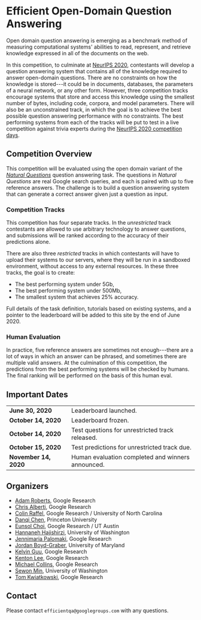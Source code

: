 # Efficient Open-Domain Question Answering

Open domain question answering is emerging as a benchmark method of measuring
computational systems' abilities to read, represent, and retrieve knowledge
expressed in all of the documents on the web.

In this competition, to culminate at
[NeurIPS 2020](https://neurips.cc/Conferences/2020), contestants will develop a
question answering system that contains all of the knowledge required to answer
open-domain questions. There are no constraints on how the knowledge is
stored---it could be in documents, databases, the parameters of a neural
network, or any other form. However, three competition tracks encourage systems
that store and access this knowledge using the smallest number of bytes,
including code, corpora, and model parameters. There will also be an
unconstrained track, in which the goal is to achieve the best possible question
answering performance with no constraints. The best performing systems from each
of the tracks will be put to test in a live competition against trivia experts
during the
[NeurIPS 2020 competition days](https://neurips.cc/Conferences/2020/CompetitionTrack).

## Competition Overview

This competition will be evaluated using the open domain variant of the
[*Natural Questions*](https://www.mitpressjournals.org/doi/full/10.1162/tacl_a_00276)
question answering task. The questions in *Natural Questions* are real Google
search queries, and each is paired with up to five reference answers. The
challenge is to build a question answering system that can generate a correct
answer given just a question as input.

### Competition Tracks

This competition has four separate tracks. In the *unrestricted* track
contestants are allowed to use arbitrary technology to answer questions, and
submissions will be ranked according to the accuracy of their predictions alone.

There are also three *restricted* tracks in which contestants will have to
upload their systems to our servers, where they will be run in a sandboxed
environment, without access to any external resources. In these three tracks,
the goal is to create:

*   The best performing system under 5Gb,
*   The best performing system under 500Mb,
*   The smallest system that achieves 25% accuracy.

Full details of the task definition, tutorials based on existing systems, and a
pointer to the leaderboard will be added to this site by the end of June 2020.

### Human Evaluation

In practice, five reference answers are sometimes not enough---there are a lot
of ways in which an answer can be phrased, and sometimes there are multiple
valid answers. At the culmination of this competition, the predictions from the
best performing systems will be checked by humans. The final ranking will be
performed on the basis of this human eval.

## Important Dates

|                            |                                                 |
|:-------------------------- |:------------------------------------------------|
**June 30, 2020**            | Leaderboard launched.
**October 14, 2020**         | Leaderboard frozen.
**October 14, 2020**         | Test questions for unrestricted track released.
**October 15, 2020**         | Test predictions for unrestricted track due.
**November 14, 2020** &emsp; | Human evaluation completed and winners announced.

## Organizers

*   [Adam Roberts](https://research.google/people/104881/), Google
    Research
*   [Chris Alberti](https://research.google/people/ChrisAlberti/),
    Google Research
*   [Colin Raffel](https://colinraffel.com/), Google Research / University of
    North Carolina
*   [Danqi Chen](https://www.cs.princeton.edu/~danqic/), Princeton University
*   [Eunsol Choi](https://www.cs.utexas.edu/~eunsol/), Google Research / UT
    Austin
*   [Hannaneh Hajishirzi](https://homes.cs.washington.edu/~hannaneh/),
    University of Washington
*   [Jennimaria Palomaki](https://research.google/people/105807/),
    Google Research
*   [Jordan Boyd-Graber](http://users.umiacs.umd.edu/~jbg/), University of
    Maryland
*   [Kelvin Guu](http://kelvinguu.com/), Google Research
*   [Kenton Lee](https://kentonl.com/), Google Research
*   [Michael Collins](https://research.google/people/MichaelCollins/),
    Google Research
*   [Sewon Min](https://shmsw25.github.io/), University of Washington
*   [Tom Kwiatkowski](https://research.google/people/105075/), Google
    Research

## Contact

Please contact `efficientqa@googlegroups.com` with any questions.
